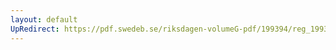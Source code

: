 ```yaml
---
layout: default
UpRedirect: https://pdf.swedeb.se/riksdagen-volumeG-pdf/199394/reg_199394/reg_199394_0303.pdf
---
```

